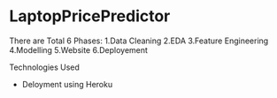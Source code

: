 # LaptopPricePredictor

There are Total 6 Phases:
1.Data Cleaning
2.EDA
3.Feature Engineering
4.Modelling
5.Website
6.Deployement

Technologies Used

- Deloyment using Heroku
